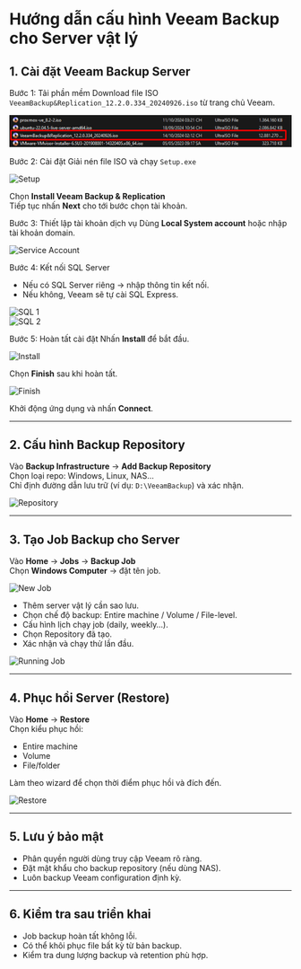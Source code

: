 # Hướng dẫn cấu hình Veeam Backup cho Server vật lý

## 1. Cài đặt Veeam Backup Server

Bước 1: Tải phần mềm
Download file ISO `VeeamBackup&Replication_12.2.0.334_20240926.iso` từ trang chủ Veeam.

![Download](../images/media/1.2/img1.png)

Bước 2: Cài đặt
Giải nén file ISO và chạy `Setup.exe`

![Setup](media/image2.png)

Chọn **Install Veeam Backup & Replication**  
Tiếp tục nhấn **Next** cho tới bước chọn tài khoản.

Bước 3: Thiết lập tài khoản dịch vụ
Dùng **Local System account** hoặc nhập tài khoản domain.

![Service Account](media/image3.png)

Bước 4: Kết nối SQL Server
- Nếu có SQL Server riêng → nhập thông tin kết nối.  
- Nếu không, Veeam sẽ tự cài SQL Express.

![SQL 1](media/image4.png)  
![SQL 2](media/image5.png)

Bước 5: Hoàn tất cài đặt
Nhấn **Install** để bắt đầu.  

![Install](media/image6.png)

Chọn **Finish** sau khi hoàn tất.  

![Finish](media/image7.png)

Khởi động ứng dụng và nhấn **Connect**.

---

## 2. Cấu hình Backup Repository

Vào **Backup Infrastructure** → **Add Backup Repository**  
Chọn loại repo: Windows, Linux, NAS…  
Chỉ định đường dẫn lưu trữ (ví dụ: `D:\VeeamBackup`) và xác nhận.

![Repository](media/image8.png)

---

## 3. Tạo Job Backup cho Server

Vào **Home** → **Jobs** → **Backup Job**  
Chọn **Windows Computer** → đặt tên job.

![New Job](media/image9.png)

- Thêm server vật lý cần sao lưu.  
- Chọn chế độ backup: Entire machine / Volume / File-level.  
- Cấu hình lịch chạy job (daily, weekly…).  
- Chọn Repository đã tạo.  
- Xác nhận và chạy thử lần đầu.

![Running Job](media/image10.png)

---

## 4. Phục hồi Server (Restore)

Vào **Home** → **Restore**  
Chọn kiểu phục hồi:  
- Entire machine  
- Volume  
- File/folder  

Làm theo wizard để chọn thời điểm phục hồi và đích đến.

![Restore](media/image11.png)

---

## 5. Lưu ý bảo mật

- Phân quyền người dùng truy cập Veeam rõ ràng.  
- Đặt mật khẩu cho backup repository (nếu dùng NAS).  
- Luôn backup Veeam configuration định kỳ.

---

## 6. Kiểm tra sau triển khai

- Job backup hoàn tất không lỗi.  
- Có thể khôi phục file bất kỳ từ bản backup.  
- Kiểm tra dung lượng backup và retention phù hợp.
